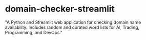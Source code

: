 # domain-checker-streamlit
"A Python and Streamlit web application for checking domain name availability. Includes random and curated word lists for AI, Trading, Programming, and DevOps."
